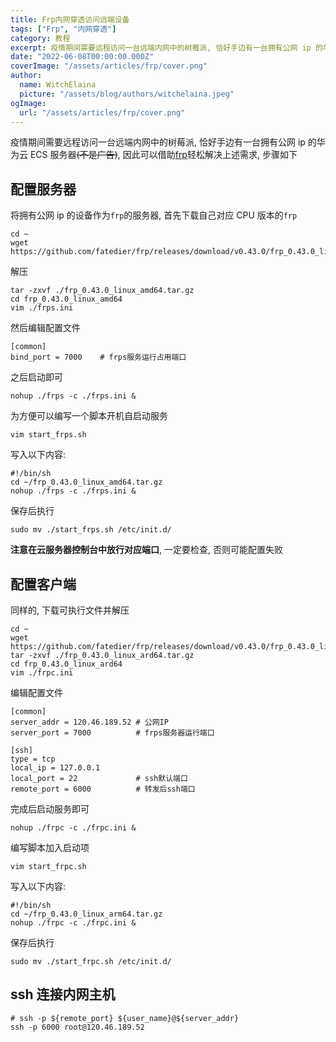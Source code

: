 ```yaml
---
title: Frp内网穿透访问远端设备
tags: ["Frp", "内网穿透"]
category: 教程
excerpt: 疫情期间需要远程访问一台远端内网中的树莓派, 恰好手边有一台拥有公网 ip 的华为云 ECS 服务器, 因此可以借助frp轻松解决上述需求, 步骤如下
date: "2022-06-08T00:00:00.000Z"
coverImage: "/assets/articles/frp/cover.png"
author:
  name: WitchElaina
  picture: "/assets/blog/authors/witchelaina.jpeg"
ogImage:
  url: "/assets/articles/frp/cover.png"
---
```


疫情期间需要远程访问一台远端内网中的树莓派, 恰好手边有一台拥有公网 ip 的华为云 ECS 服务器~~(不是广告)~~, 因此可以借助[frp](https://github.com/fatedier/frp)轻松解决上述需求, 步骤如下

## 配置服务器

将拥有公网 ip 的设备作为`frp`的服务器, 首先下载自己对应 CPU 版本的`frp`

```shell
cd ~
wget https://github.com/fatedier/frp/releases/download/v0.43.0/frp_0.43.0_linux_amd64.tar.gz
```

解压

```shell
tar -zxvf ./frp_0.43.0_linux_amd64.tar.gz
cd frp_0.43.0_linux_amd64
vim ./frps.ini
```

然后编辑配置文件

```shell
[common]
bind_port = 7000    # frps服务运行占用端口
```

之后启动即可

```shell
nohup ./frps -c ./frps.ini &
```

为方便可以编写一个脚本开机自启动服务

```shell
vim start_frps.sh
```

写入以下内容:

```shell
#!/bin/sh
cd ~/frp_0.43.0_linux_amd64.tar.gz
nohup ./frps -c ./frps.ini &
```

保存后执行

```shell
sudo mv ./start_frps.sh /etc/init.d/
```

**注意在云服务器控制台中放行对应端口**, 一定要检查, 否则可能配置失败

## 配置客户端

同样的, 下载可执行文件并解压

```shell
cd ~
wget https://github.com/fatedier/frp/releases/download/v0.43.0/frp_0.43.0_linux_arm64.tar.gz
tar -zxvf ./frp_0.43.0_linux_ard64.tar.gz
cd frp_0.43.0_linux_ard64
vim ./frpc.ini
```

编辑配置文件

```
[common]
server_addr = 120.46.189.52 # 公网IP
server_port = 7000          # frps服务器运行端口

[ssh]
type = tcp
local_ip = 127.0.0.1
local_port = 22             # ssh默认端口
remote_port = 6000          # 转发后ssh端口
```

完成后启动服务即可

```shell
nohup ./frpc -c ./frpc.ini &
```

编写脚本加入启动项

```shell
vim start_frpc.sh
```

写入以下内容:

```shell
#!/bin/sh
cd ~/frp_0.43.0_linux_arm64.tar.gz
nohup ./frpc -c ./frpc.ini &
```

保存后执行

```shell
sudo mv ./start_frpc.sh /etc/init.d/
```

## ssh 连接内网主机

```shell
# ssh -p ${remote_port} ${user_name}@${server_addr}
ssh -p 6000 root@120.46.189.52
```
